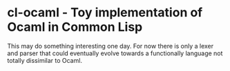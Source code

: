 # cl-ocaml - Toy implementation of Ocaml in Common Lisp

This may do something interesting one day. For now there is only a
lexer and parser that could eventually evolve towards a functionally
language not totally dissimilar to Ocaml.
